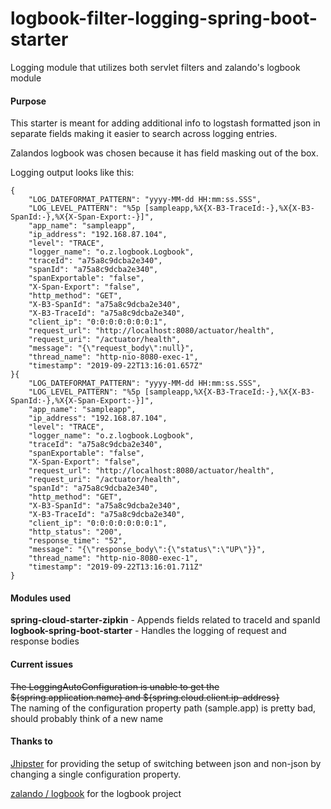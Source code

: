 # logbook-filter-logging-spring-boot-starter
Logging module that utilizes both servlet filters and zalando's logbook module



#### Purpose
This starter is meant for adding additional info to logstash formatted json in separate fields making it easier to search across logging entries.  

Zalandos logbook was chosen because it has field masking out of the box.    


Logging output looks like this:
```
{
    "LOG_DATEFORMAT_PATTERN": "yyyy-MM-dd HH:mm:ss.SSS",
    "LOG_LEVEL_PATTERN": "%5p [sampleapp,%X{X-B3-TraceId:-},%X{X-B3-SpanId:-},%X{X-Span-Export:-}]",
    "app_name": "sampleapp",
    "ip_address": "192.168.87.104",
    "level": "TRACE",
    "logger_name": "o.z.logbook.Logbook",
    "traceId": "a75a8c9dcba2e340",
    "spanId": "a75a8c9dcba2e340",
    "spanExportable": "false",
    "X-Span-Export": "false",
    "http_method": "GET",
    "X-B3-SpanId": "a75a8c9dcba2e340",
    "X-B3-TraceId": "a75a8c9dcba2e340",
    "client_ip": "0:0:0:0:0:0:0:1",
    "request_url": "http://localhost:8080/actuator/health",
    "request_uri": "/actuator/health",
    "message": "{\"request_body\":null}",
    "thread_name": "http-nio-8080-exec-1",
    "timestamp": "2019-09-22T13:16:01.657Z"
}{
    "LOG_DATEFORMAT_PATTERN": "yyyy-MM-dd HH:mm:ss.SSS",
    "LOG_LEVEL_PATTERN": "%5p [sampleapp,%X{X-B3-TraceId:-},%X{X-B3-SpanId:-},%X{X-Span-Export:-}]",
    "app_name": "sampleapp",
    "ip_address": "192.168.87.104",
    "level": "TRACE",
    "logger_name": "o.z.logbook.Logbook",
    "traceId": "a75a8c9dcba2e340",
    "spanExportable": "false",
    "X-Span-Export": "false",
    "request_url": "http://localhost:8080/actuator/health",
    "request_uri": "/actuator/health",
    "spanId": "a75a8c9dcba2e340",
    "http_method": "GET",
    "X-B3-SpanId": "a75a8c9dcba2e340",
    "X-B3-TraceId": "a75a8c9dcba2e340",
    "client_ip": "0:0:0:0:0:0:0:1",
    "http_status": "200",
    "response_time": "52",
    "message": "{\"response_body\":{\"status\":\"UP\"}}",
    "thread_name": "http-nio-8080-exec-1",
    "timestamp": "2019-09-22T13:16:01.711Z"
}
```
#### Modules used
**spring-cloud-starter-zipkin** - Appends fields related to traceId and spanId  
**logbook-spring-boot-starter** - Handles the logging of request and response bodies  

#### Current issues  
~~The LoggingAutoConfiguration is unable to get the ${spring.application.name} and ${spring.cloud.client.ip-address}~~  
The naming of the configuration property path (sample.app) is pretty bad, should probably think of a new name
#### Thanks to
[Jhipster](https://www.jhipster.tech/) for providing the setup of switching between json and non-json by changing a single configuration property.  

[zalando / logbook](https://github.com/zalando/logbook) for the logbook project